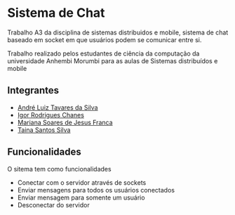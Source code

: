 # Sistema de Chat
Trabalho A3 da disciplina de sistemas distribuidos e mobile, sistema de chat baseado em socket em que usuários podem se comunicar entre si.

Trabalho realizado pelos estudantes de ciência da computação da universidade Anhembi Morumbi para as aulas de Sistemas distribuídos e mobile

## Integrantes
- [André Luiz Tavares da Silva](https://github.com/SilverStormDrake)
- [Igor Rodrigues Chanes](https://github.com/igorrdg7)
- [Mariana Soares de Jesus Franca](https://github.com/marianafranca21)
- [Taina Santos Silva](https://github.com/tainassilva)

## Funcionalidades
O sitema tem como funcionalidades
- Conectar com o servidor através de sockets
- Enviar mensagens para todos os usuários conectados
- Enviar mensagem para somente um usuário
- Desconectar do servidor
